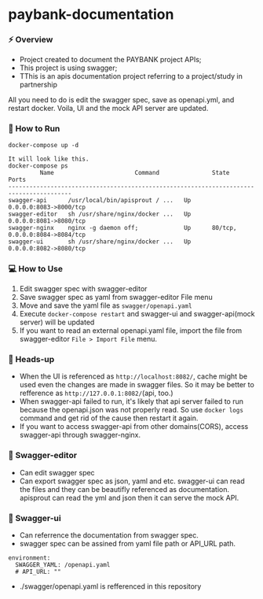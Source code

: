 # paybank-documentation

### ⚡️ Overview

- Project created to document the PAYBANK project APIs;
- This project is using swagger;
- TThis is an apis documentation project referring to a project/study in partnership

All you need to do is edit the swagger spec, save as openapi.yml, and restart docker. Voila, UI and the mock API server are updated.

### 🐳 How to Run

```
docker-compose up -d

It will look like this.
docker-compose ps
         Name                       Command               State           Ports
----------------------------------------------------------------------------------------
swagger-api      /usr/local/bin/apisprout / ...   Up      0.0.0.0:8083->8000/tcp
swagger-editor   sh /usr/share/nginx/docker ...   Up      0.0.0.0:8081->8080/tcp
swagger-nginx    nginx -g daemon off;             Up      80/tcp, 0.0.0.0:8084->8084/tcp
swagger-ui       sh /usr/share/nginx/docker ...   Up      0.0.0.0:8082->8080/tcp
```

### 💻 How to Use

1. Edit swagger spec with swagger-editor
2. Save swagger spec as yaml from swagger-editor File menu
3. Move and save the yaml file as `swagger/openapi.yaml`
4. Execute `docker-compose restart` and swagger-ui and swagger-api(mock server) will be updated
5. If you want to read an external openapi.yaml file, import the file from swagger-editor `File > Import File` menu.

### 🚨 Heads-up

- When the UI is referenced as `http://localhost:8082/`, cache might be used even the changes are made in swagger files. So it may be better to refference as `http://127.0.0.1:8082/`(api, too.)
- When swagger-api failed to run, it's likely that api server failed to run because the openapi.json was not properly read. So use `docker logs` command and get rid of the cause then restart it again.
- If you want to access swagger-api from other domains(CORS), access swagger-api through swagger-nginx.

### 🚀 Swagger-editor

- Can edit swagger spec
- Can export swagger spec as json, yaml and etc. swagger-ui can read the files and they can be beautifly referenced as documentation. apisprout can read the yml and json then it can serve the mock API.

### 🚀 Swagger-ui

- Can referrence the documentation from swagger spec.
- swagger spec can be assined from yaml file path or API_URL path.

```
environment:
  SWAGGER_YAML: /openapi.yaml
  # API_URL: ""
```

- ./swagger/openapi.yaml is refferenced in this repository
